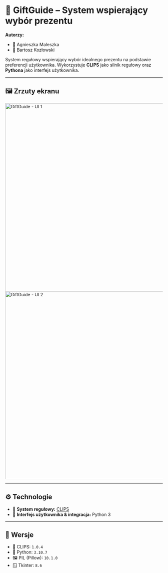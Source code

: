 # 🎁 GiftGuide – System wspierający wybór prezentu

**Autorzy:**  
- 📌 Agnieszka Maleszka
- 📌 Bartosz Kozłowski
  
System regułowy wspierający wybór idealnego prezentu na podstawie preferencji użytkownika. Wykorzystuje **CLIPS** jako silnik regułowy oraz **Pythona** jako interfejs użytkownika.

---

## 🖼️ Zrzuty ekranu

<img src="https://github.com/user-attachments/assets/812185b4-e367-4101-86ce-e98ffaf555af" alt="GiftGuide - UI 1" width="600"/>
<br>
<img src="https://github.com/user-attachments/assets/01809e74-694f-4229-aa4b-e931af56e381" alt="GiftGuide - UI 2" width="600"/>

---

## ⚙️ Technologie

- 🧠 **System regułowy:** [CLIPS](http://www.clipsrules.net/)
- 🐍 **Interfejs użytkownika & integracja:** Python 3

---

## 🔢 Wersje

- 🧠 CLIPS: `1.0.4`  
- 🐍 Python: `3.10.7`  
- 🖼️ PIL (Pillow): `10.1.0`  
- 🪟 Tkinter: `8.6`

